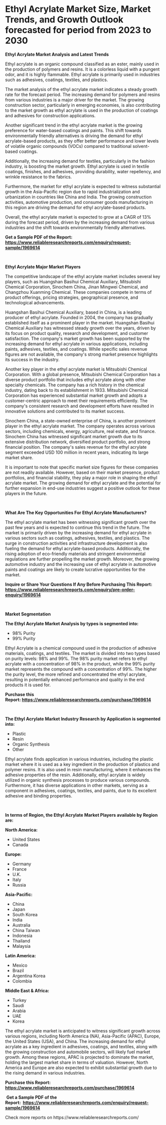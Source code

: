 <p><h1>Ethyl Acrylate Market Size, Market Trends, and Growth Outlook forecasted for period from 2023 to 2030</h1></p><p><strong>Ethyl Acrylate Market Analysis and Latest Trends</strong></p>
<p><p>Ethyl acrylate is an organic compound classified as an ester, mainly used in the production of polymers and resins. It is a colorless liquid with a pungent odor, and it is highly flammable. Ethyl acrylate is primarily used in industries such as adhesives, coatings, textiles, and plastics.</p><p>The market analysis of the ethyl acrylate market indicates a steady growth rate for the forecast period. The increasing demand for polymers and resins from various industries is a major driver for the market. The growing construction sector, particularly in emerging economies, is also contributing to the market growth as ethyl acrylate is used in the production of coatings and adhesives for construction applications.</p><p>Another significant trend in the ethyl acrylate market is the growing preference for water-based coatings and paints. This shift towards environmentally friendly alternatives is driving the demand for ethyl acrylate-based products, as they offer better performance and lower levels of volatile organic compounds (VOCs) compared to traditional solvent-based coatings.</p><p>Additionally, the increasing demand for textiles, particularly in the fashion industry, is boosting the market growth. Ethyl acrylate is used in textile coatings, finishes, and adhesives, providing durability, water repellency, and wrinkle resistance to the fabrics.</p><p>Furthermore, the market for ethyl acrylate is expected to witness substantial growth in the Asia-Pacific region due to rapid industrialization and urbanization in countries like China and India. The growing construction activities, automotive production, and consumer goods manufacturing in this region are driving the demand for ethyl acrylate-based products.</p><p>Overall, the ethyl acrylate market is expected to grow at a CAGR of 13% during the forecast period, driven by the increasing demand from various industries and the shift towards environmentally friendly alternatives.</p></p>
<p><strong>Get a Sample PDF of the Report:&nbsp; <a href="https://www.reliableresearchreports.com/enquiry/request-sample/1969614">https://www.reliableresearchreports.com/enquiry/request-sample/1969614</a></strong></p>
<p>&nbsp;</p>
<p><strong>Ethyl Acrylate Major Market Players</strong></p>
<p><p>The competitive landscape of the ethyl acrylate market includes several key players, such as Huangshan Basihui Chemical Auxiliary, Mitsubishi Chemical Corporation, Sinochem China, Jinan Mingwei Chemical, and Changzhou Xuanming Chemical. These companies compete in terms of product offerings, pricing strategies, geographical presence, and technological advancements.</p><p>Huangshan Basihui Chemical Auxiliary, based in China, is a leading producer of ethyl acrylate. Founded in 2004, the company has gradually established itself as a prominent player in the market. Huangshan Basihui Chemical Auxiliary has witnessed steady growth over the years, driven by its focus on product quality, research and development, and customer satisfaction. The company's market growth has been supported by the increasing demand for ethyl acrylate in various applications, including paints, adhesives, textiles, and coatings. While specific sales revenue figures are not available, the company's strong market presence highlights its success in the industry.</p><p>Another key player in the ethyl acrylate market is Mitsubishi Chemical Corporation. With a global presence, Mitsubishi Chemical Corporation has a diverse product portfolio that includes ethyl acrylate along with other specialty chemicals. The company has a rich history in the chemical industry, dating back to its establishment in 1933. Mitsubishi Chemical Corporation has experienced substantial market growth and adopts a customer-centric approach to meet their requirements efficiently. The company's consistent research and development efforts have resulted in innovative solutions and contributed to its market success.</p><p>Sinochem China, a state-owned enterprise of China, is another prominent player in the ethyl acrylate market. The company operates across various sectors, including chemicals, energy, agriculture, real estate, and finance. Sinochem China has witnessed significant market growth due to its extensive distribution network, diversified product portfolio, and strong financial position. The company's sales revenue for the ethyl acrylate segment exceeded USD 100 million in recent years, indicating its large market share.</p><p>It is important to note that specific market size figures for these companies are not readily available. However, based on their market presence, product portfolios, and financial stability, they play a major role in shaping the ethyl acrylate market. The growing demand for ethyl acrylate and the potential for further expansion in end-use industries suggest a positive outlook for these players in the future.</p></p>
<p>&nbsp;</p>
<p><strong>What Are The Key Opportunities For Ethyl Acrylate Manufacturers?</strong></p>
<p><p>The ethyl acrylate market has been witnessing significant growth over the past few years and is expected to continue this trend in the future. The market is primarily driven by the increasing demand for ethyl acrylate in various sectors such as coatings, adhesives, textiles, and plastics. The surge in construction activities and infrastructure development is also fueling the demand for ethyl acrylate-based products. Additionally, the rising adoption of eco-friendly materials and stringent environmental regulations are further propelling the market growth. Moreover, the growing automotive industry and the increasing use of ethyl acrylate in automotive paints and coatings are likely to create lucrative opportunities for the market.</p></p>
<p><strong>Inquire or Share Your Questions If Any Before Purchasing This Report: <a href="https://www.reliableresearchreports.com/enquiry/pre-order-enquiry/1969614">https://www.reliableresearchreports.com/enquiry/pre-order-enquiry/1969614</a></strong></p>
<p>&nbsp;</p>
<p><strong>Market Segmentation</strong></p>
<p><strong>The Ethyl Acrylate Market Analysis by types is segmented into:</strong></p>
<p><ul><li>98% Purity</li><li>99% Purity</li></ul></p>
<p><p>Ethyl Acrylate is a chemical compound used in the production of adhesive materials, coatings, and textiles. The market is divided into two types based on purity levels: 98% and 99%. The 98% purity market refers to ethyl acrylate with a concentration of 98% in the product, while the 99% purity market represents the compound with a concentration of 99%. The higher the purity level, the more refined and concentrated the ethyl acrylate, resulting in potentially enhanced performance and quality in the end products it is used for.</p></p>
<p><strong>Purchase this Report:&nbsp;<a href="https://www.reliableresearchreports.com/purchase/1969614">https://www.reliableresearchreports.com/purchase/1969614</a></strong></p>
<p>&nbsp;</p>
<p><strong>The Ethyl Acrylate Market Industry Research by Application is segmented into:</strong></p>
<p><ul><li>Plastic</li><li>Resin</li><li>Organic Synthesis</li><li>Other</li></ul></p>
<p><p>Ethyl acrylate finds application in various industries, including the plastic market where it is used as a key ingredient in the production of plastics and polymer resins. It is also used in resin manufacturing, where it enhances the adhesive properties of the resin. Additionally, ethyl acrylate is widely utilized in organic synthesis processes to produce various compounds. Furthermore, it has diverse applications in other markets, serving as a component in adhesives, coatings, textiles, and paints, due to its excellent adhesive and binding properties.</p></p>
<p>&nbsp;</p>
<p><strong>In terms of Region, the Ethyl Acrylate Market Players available by Region are:</strong></p>
<p>
    <p> <strong> North America: </strong>
        <ul>
            <li>United States</li>
            <li>Canada</li>
        </ul>
        </p> 
    <p> <strong> Europe: </strong>
        <ul>
            <li>Germany</li>
            <li>France</li>
            <li>U.K.</li>
            <li>Italy</li>
            <li>Russia</li>
        </ul>
        </p> 
    <p> <strong> Asia-Pacific: </strong>
        <ul>
            <li>China</li>
            <li>Japan</li>
            <li>South Korea</li>
            <li>India</li>
            <li>Australia</li>
            <li>China Taiwan</li>
            <li>Indonesia</li>
            <li>Thailand</li>
            <li>Malaysia</li>
        </ul>
        </p> 
    <p> <strong> Latin America: </strong>
        <ul>
            <li>Mexico</li>
            <li>Brazil</li>
            <li>Argentina Korea</li>
            <li>Colombia</li>
        </ul>
        </p> 
    <p> <strong> Middle East & Africa: </strong>
        <ul>
            <li>Turkey</li>
            <li>Saudi</li>
            <li>Arabia</li>
            <li>UAE</li>
            <li>Korea</li>
        </ul>
    </p>
    </p>
<p><p>The ethyl acrylate market is anticipated to witness significant growth across various regions, including North America (NA), Asia-Pacific (APAC), Europe, the United States (USA), and China. The increasing demand for ethyl acrylate as a key ingredient in adhesives, coatings, and textiles, along with the growing construction and automobile sectors, will likely fuel market growth. Among these regions, APAC is projected to dominate the market, holding the largest market share in terms of valuation. However, North America and Europe are also expected to exhibit substantial growth due to the rising demand in various industries.</p></p>
<p><strong>Purchase this Report: <a href="https://www.reliableresearchreports.com/purchase/1969614">https://www.reliableresearchreports.com/purchase/1969614</a></strong></p>
<p>&nbsp;<strong>Get a Sample PDF of the Report:&nbsp;&nbsp;<a href="https://www.reliableresearchreports.com/enquiry/request-sample/1969614">https://www.reliableresearchreports.com/enquiry/request-sample/1969614</a></strong></p>
<p><strong></strong></p>
<p>Check more reports on https://www.reliableresearchreports.com/</p>